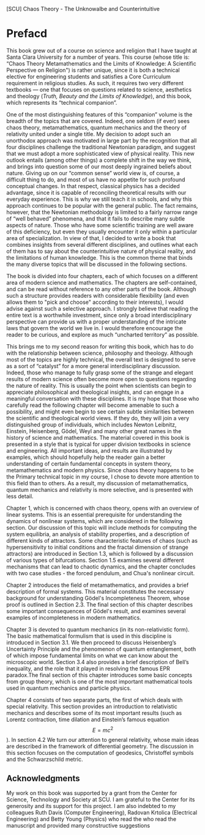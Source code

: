 [SCU] Chaos Theory - The Unknowalbe and Counterintuitive

# Prefacd

This book grew out of a course on science and religion that I have taught at Santa Clara University for a number of years. This course (whose title is: “Chaos Theory Metamathematics and the Limits of Knowledge: A Scientific Perspective on Religion") is rather unique, since it is both a technical elective for engineering students and satisfies a Core Curriculum requirement in religious studies. As such, it requires two very different textbooks — one that focuses on questions related to science, aesthetics and theology (*Truth, Beauty and the Limits of Knowledge*), and this book, which represents its “technical companion”.

One of the most distinguishing features of this “companion” volume is the breadth of the topics that are covered. Indeed, one seldom (if ever) sees chaos theory, metamathematics, quantum mechanics and the theory of relativity united under a single title. My decision to adopt such an unorthodox approach was motivated in large part by the recognition that all four disciplines challenge the traditional Newtonian paradigm, and suggest that we must adopt a more sophisticated view of physical reality. This new outlook entails (among other things) a complete shift in the way we think, and brings into question some of our most deeply ingrained beliefs about nature.
Giving up on our “common sense” world view is, of course, a difficult thing to do, and most of us have no appetite for such profound conceptual changes. In that respect, classical physics has a decided advantage, since it is capable of reconciling theoretical results with our everyday experience. This is why we still teach it in schools, and why this approach continues to be popular with the general public. The fact remains, however, that the Newtonian methodology is limited to a fairly narrow range of “well behaved” phenomena, and that it fails to describe many subtle aspects of nature. Those who have some scientific training are well aware of this deficiency, but even they usually encounter it only within a particular area of specialization. In view of that, I decided to write a book that combines insights from several different disciplines, and outlines what each of them has to say about the counterintuitive nature of physical reality, and the limitations of human knowledge. This is the common theme that binds the many diverse topics that will be discussed in the following sections.

The book is divided into four chapters, each of which focuses on a different area of modern science and mathematics. The chapters are self-contained, and can be read without reference to any other parts of the book. Although such a structure provides readers with considerable flexibility (and even allows them to "pick and choose" according to their interests), I would advise against such a  selective approach. I strongly believe that reading the entire text is a worthwhile investment, since only a broad interdisciplinary perspective can provide us with a proper understanding of the intricate laws that govern the world we live in. I would therefore encourage the reader to be curious, and explore as much  “uncharted territory” as possible.

This brings me to my second reason for writing this book, which has to do with the relationship between science, philosophy and theology. Although most of the topics are highly technical, the overall text is designed to serve as a sort of “catalyst” for a more general interdisciplinary discussion. Indeed, those who manage to fully grasp some of the strange and elegant results of modern science often become more open to questions regarding the nature of reality. This is usually the point when scientists can begin to appreciate philosophical and theological insights, and can engage in a meaningful conversation with these disciplines. It is my hope that those who carefully read the following chapter will become amenable to such a possibility, and might even begin to see certain subtle similarities between the scientific and theological world views. If they do, they will join a very distinguished group of individuals, which includes Newton Leibnitz, Einstein, Heisenberg, Gödel, Weyl and many other great names in the history of science and mathematics.
The material covered in this book is presented in a style that is typical for upper division textbooks in science and engineering. All important ideas, and results are illustrated by examples, which should hopefully help the reader gain a better understanding of certain fundamental concepts in system theory, metamathematics and modern physics. Since chaos theory happens to be the Primary technical topic in my course, I chose to devote more attention to this field than to others. As a result, my discussion of metamathematics, quantum mechanics and relativity is more selective, and is presented with less detail.

Chapter 1, which is concerned with chaos theory, opens with an overview of linear systems. This is an essential prerequisite for understanding the dynamics of nonlinear systems, which are considered in the following section. Our discussion of this topic will include methods for computing the system equilibria, an analysis of stability properties, and a description of different kinds of attractors. Some characteristic features of chaos (such as hypersensitivity to initial conditions and the fractal dimension of strange attractors) are introduced in Section 1.3, which is followed by a discussion of various types of bifurcations. Section 1.5 examines several different mechanisms that can lead to chaotic dynamics, and the chapter concludes with two case studies - the forced pendulum, and Chua's nonlinear circuit.

Chapter 2 introduces the field of metamathematics, and provides a brief description of formal systems. This material constitutes the necessary background for understanding Gödel's Incompleteness Theorem, whose proof is outlined in  Section 2.3. The final section of this chapter describes some important consequences of Gödel's result, and examines several examples of incompleteness in modern mathematics.

Chapter 3 is devoted to quantum mechanics (in its non-relativistic form). The basic mathematical formulism that is used in this discipline is introduced in Section 3.1. We then proceed to discuss Heisenberg’s Uncertainty Principle and the phenomenon of quantum entanglement, both of which impose fundamental limits on what we can know about the microscopic world. Section 3.4 also provides a brief description of Bell’s inequality, and the role that it  played in resolving the famous EPR paradox.The final section of this chapter introduces some basic concepts from group theory, which is one of the most important mathematical tools used in quantum mechanics and particle physics.

Chapter 4 consists of two separate parts, the first of which deals with special relativity. This section provides an introduction to relativistic mechanics and describes some of its most important results (such as Lorentz contraction, time dilation and Einstein’s famous equation $$E=mc^2$$). In section 4.2 We turn our attention to general relativity, whose main ideas are described in the framework of differential geometry. The discussion in this section focuses on the computation of geodesics, Christoffel symbols and the Schwarzschild metric.

## Acknowledgments

My work on this book was supported by a grant from the Center for Science, Technology and Society at SCU. I am grateful to the Center for its generosity and its support for this project. I am also indebted to my colleagues Ruth Davis (Computer Engineering), Radovan Krtolica (Electrical Engineering) and Betty Young (Physics) who read the who read the manuscript and provided many constructive suggestions
